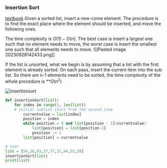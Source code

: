 ### Insertion Sort
[textbook](https://runestone.academy/ns/books/published/pythonds/SortSearch/TheInsertionSort.html)
Given a sorted list, insert a new-come element. The procedure is to find the exact place where the element should be inserted, and move the following ones. 

The time complexity is $O(1)-O(n)$. The best case is insert a largest one such that no element needs to move, the worst case is insert the smallest one such that all elements needs to move.
![[Pasted image 20230928142433.png]]

If the list is unsorted, what we begin is by assuming that a list with the first element is already sorted. On each pass, insert the current item into the sub list. So there are n-1 elements need to be sorted, the time complexity of the whole procedure is **$O(n^2)$

![insertionsort](https://runestone.academy/ns/books/published/pythonds/_images/insertionsort.png)
```python
def insertionSort(list):
	for index in range(1, len(list))  
	# initial sublist start from the second item
		currentvalue = list[index]
		position = index
		while position > 0 and list[position - 1]>currentvalue:
			list[position] = list[position-1]
			position -= 1
		list[position] = currentvalue

# test
list = [54,26,93,17,77,31,44,55,20]
insertionSort(list)
print(list)
```

